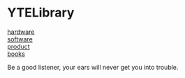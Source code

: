 
# YTELibrary
[hardware](https://github.com/ShellAlbert/ShellAlbert.github.io/blob/master/hardware/README.md)   
[software](https://github.com/ShellAlbert/ShellAlbert.github.io/blob/master/software/README.md)   
[product](https://github.com/ShellAlbert/ShellAlbert.github.io/blob/master/products/README.md)   
[books](https://github.com/ShellAlbert/ShellAlbert.github.io/blob/master/others/books.md)   

Be a good listener, your ears will never get you into trouble.


